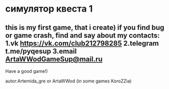 # симулятор квеста 1
this is my first game, that i create)
if you find bug or game crash, find and say about
my contacts:
1.vk https://vk.com/club212798285
2.telegram t.me/pyqesup
3.email ArtaWWodGameSup@mail.ru
-
Have a good game!)

autor:Artemida_gre or ArtaWWod (in some games KoroZZia)